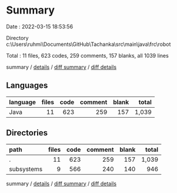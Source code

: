 # Summary

Date : 2022-03-15 18:53:56

Directory c:\Users\ruhmi\Documents\GitHub\Tachanka\src\main\java\frc\robot

Total : 11 files,  623 codes, 259 comments, 157 blanks, all 1039 lines

summary / [details](details.md) / [diff summary](diff.md) / [diff details](diff-details.md)

## Languages
| language | files | code | comment | blank | total |
| :--- | ---: | ---: | ---: | ---: | ---: |
| Java | 11 | 623 | 259 | 157 | 1,039 |

## Directories
| path | files | code | comment | blank | total |
| :--- | ---: | ---: | ---: | ---: | ---: |
| . | 11 | 623 | 259 | 157 | 1,039 |
| subsystems | 9 | 566 | 240 | 140 | 946 |

summary / [details](details.md) / [diff summary](diff.md) / [diff details](diff-details.md)